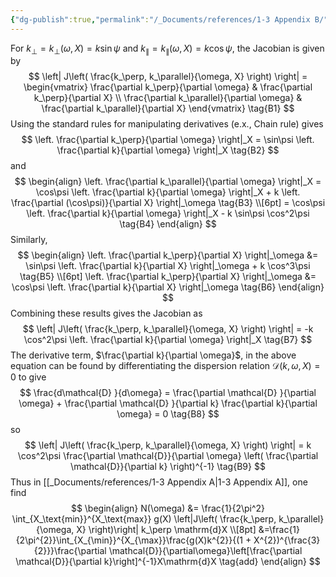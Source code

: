 ```yaml
---
{"dg-publish":true,"permalink":"/_Documents/references/1-3 Appendix B/","noteIcon":"default","created":"2025-08-10T23:26:29.788+08:00","updated":"2025-08-14T21:49:20.323+08:00"}
---
```


For $k_\perp = k_\perp (\omega, X) = k\sin\psi$ and $k_\parallel = k_\parallel(\omega, X) =k \cos\psi$, the Jacobian is given by  
$$
\left| J\left( \frac{k_\perp, k_\parallel}{\omega, X} \right) \right|
= \begin{vmatrix} \frac{\partial k_\perp}{\partial \omega} & \frac{\partial k_\perp}{\partial X} 
\\ 
\frac{\partial k_\parallel}{\partial \omega} & \frac{\partial k_\parallel}{\partial X} \end{vmatrix}
\tag{B1}
$$
Using the standard rules for manipulating derivatives (e.x., Chain rule) gives  
$$
\left. \frac{\partial k_\perp}{\partial \omega} \right|_X = \sin\psi \left. \frac{\partial k}{\partial \omega} \right|_X \tag{B2}
$$
and  
$$
\begin{align}
\left. \frac{\partial k_\parallel}{\partial \omega} \right|_X 
= \cos\psi \left. \frac{\partial k}{\partial \omega} \right|_X + k \left. \frac{\partial (\cos\psi)}{\partial X} \right|_\omega \tag{B3}
\\[6pt]
= \cos\psi \left. \frac{\partial k}{\partial \omega} \right|_X - k \sin\psi \cos^2\psi \tag{B4}
\end{align}
$$
Similarly,  
$$
\begin{align}
\left. \frac{\partial k_\perp}{\partial X} \right|_\omega 
&= \sin\psi \left. \frac{\partial k}{\partial X} \right|_\omega + k \cos^3\psi
\tag{B5}
\\[6pt]
\left. \frac{\partial k_\perp}{\partial X} \right|_\omega 
&= \cos\psi \left. \frac{\partial k}{\partial X} \right|_\omega \tag{B6}
\end{align}
$$
Combining these results gives the Jacobian as  
$$
\left| J\left( \frac{k_\perp, k_\parallel}{\omega, X} \right) \right| = -k \cos^2\psi \left. \frac{\partial k}{\partial \omega} \right|_X 
\tag{B7}
$$
The derivative term, $\frac{\partial k}{\partial \omega}$, in the above equation can be found by differentiating the dispersion relation $\mathcal{D} (k, \omega, X) = 0$ to give  
$$
\frac{d\mathcal{D} }{d\omega} = \frac{\partial \mathcal{D} }{\partial \omega} + \frac{\partial \mathcal{D} }{\partial k} \frac{\partial k}{\partial \omega} = 0 \tag{B8}
$$
so  
$$
\left| J\left( \frac{k_\perp, k_\parallel}{\omega, X} \right) \right|
= k \cos^2\psi \frac{\partial \mathcal{D}}{\partial \omega} \left( \frac{\partial \mathcal{D}}{\partial k} \right)^{-1} \tag{B9}
$$
Thus in [[_Documents/references/1-3 Appendix A\|1-3 Appendix A]], one find
$$
\begin{align}
N(\omega) 
&= \frac{1}{2\pi^2} \int_{X_\text{min}}^{X_\text{max}} g(X) 
\left|J\left( \frac{k_\perp, k_\parallel}{\omega, X} \right)\right|
k_\perp \mathrm{d}X
\\[8pt]
&=\frac{1}{2\pi^{2}}\int_{X_{\min}}^{X_{\max}}\frac{g(X)k^{2}}{(1 + X^{2})^{\frac{3}{2}}}\frac{\partial \mathcal{D}}{\partial\omega}\left[\frac{\partial \mathcal{D}}{\partial k}\right]^{-1}X\mathrm{d}X
\tag{add}
\end{align}
$$
